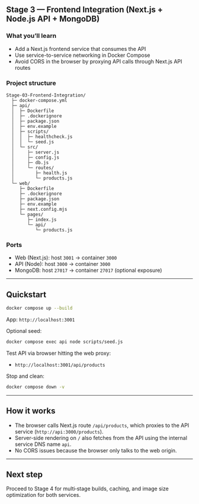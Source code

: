 ## Stage 3 — Frontend Integration (Next.js + Node.js API + MongoDB)

### What you’ll learn
- Add a Next.js frontend service that consumes the API
- Use service-to-service networking in Docker Compose
- Avoid CORS in the browser by proxying API calls through Next.js API routes

### Project structure
```
Stage-03-Frontend-Integration/
  ├─ docker-compose.yml
  ├─ api/
  │  ├─ Dockerfile
  │  ├─ .dockerignore
  │  ├─ package.json
  │  ├─ env.example
  │  ├─ scripts/
  │  │  ├─ healthcheck.js
  │  │  └─ seed.js
  │  └─ src/
  │     ├─ server.js
  │     ├─ config.js
  │     ├─ db.js
  │     └─ routes/
  │        ├─ health.js
  │        └─ products.js
  └─ web/
     ├─ Dockerfile
     ├─ .dockerignore
     ├─ package.json
     ├─ env.example
     ├─ next.config.mjs
     └─ pages/
        ├─ index.js
        └─ api/
           └─ products.js
```

### Ports
- Web (Next.js): host `3001` → container `3000`
- API (Node): host `3000` → container `3000`
- MongoDB: host `27017` → container `27017` (optional exposure)

---

## Quickstart
```bash
docker compose up --build
```
App: `http://localhost:3001`

Optional seed:
```bash
docker compose exec api node scripts/seed.js
```

Test API via browser hitting the web proxy:
- `http://localhost:3001/api/products`

Stop and clean:
```bash
docker compose down -v
```

---

## How it works
- The browser calls Next.js route `/api/products`, which proxies to the API service (`http://api:3000/products`).
- Server-side rendering on `/` also fetches from the API using the internal service DNS name `api`.
- No CORS issues because the browser only talks to the web origin.

---

## Next step
Proceed to Stage 4 for multi‑stage builds, caching, and image size optimization for both services.


